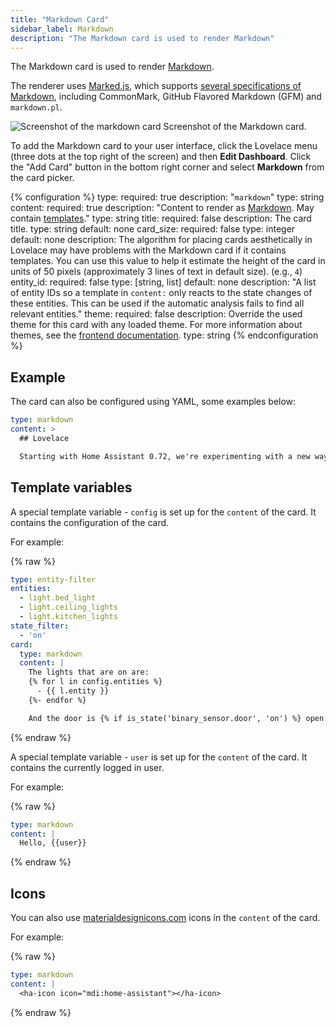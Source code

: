 ```yaml
---
title: "Markdown Card"
sidebar_label: Markdown
description: "The Markdown card is used to render Markdown"
---
```


The Markdown card is used to render [Markdown](https://commonmark.org/help/).

The renderer uses [Marked.js](https://marked.js.org), which supports [several specifications of Markdown](https://marked.js.org/#/README.md#specifications), including CommonMark, GitHub Flavored Markdown (GFM) and `markdown.pl`.

<p class='img'>
<img src='/images/lovelace/lovelace_markdown.png' alt='Screenshot of the markdown card'>
Screenshot of the Markdown card.
</p>

To add the Markdown card to your user interface, click the Lovelace menu (three dots at the top right of the screen) and then **Edit Dashboard**. Click the "Add Card" button in the bottom right corner and select **Markdown** from the card picker.

{% configuration %}
type:
  required: true
  description: "`markdown`"
  type: string
content:
  required: true
  description: "Content to render as [Markdown](https://commonmark.org/help/). May contain [templates](/docs/configuration/templating/)."
  type: string
title:
  required: false
  description: The card title.
  type: string
  default: none
card_size:
  required: false
  type: integer
  default: none
  description: The algorithm for placing cards aesthetically in Lovelace may have problems with the Markdown card if it contains templates. You can use this value to help it estimate the height of the card in units of 50 pixels (approximately 3 lines of text in default size). (e.g., `4`)
entity_id:
  required: false
  type: [string, list]
  default: none
  description: "A list of entity IDs so a template in `content:` only reacts to the state changes of these entities. This can be used if the automatic analysis fails to find all relevant entities."
theme:
  required: false
  description: Override the used theme for this card with any loaded theme. For more information about themes, see the [frontend documentation](https://www.home-assistant.io/integrations/frontend/).
  type: string
{% endconfiguration %}

## Example

The card can also be configured using YAML, some examples below:

```yaml
type: markdown
content: >
  ## Lovelace

  Starting with Home Assistant 0.72, we're experimenting with a new way of defining your interface. We're calling it the **Lovelace UI**.
```

## Template variables

A special template variable - `config` is set up for the `content` of the card. It contains the configuration of the card.

For example:

{% raw %}

```yaml
type: entity-filter
entities:
  - light.bed_light
  - light.ceiling_lights
  - light.kitchen_lights
state_filter:
  - 'on'
card:
  type: markdown
  content: |
    The lights that are on are:
    {% for l in config.entities %}
      - {{ l.entity }}
    {%- endfor %}

    And the door is {% if is_state('binary_sensor.door', 'on') %} open {% else %} closed {% endif %}.
```

{% endraw %}

A special template variable - `user` is set up for the `content` of the card. It contains the currently logged in user.

For example:

{% raw %}

```yaml
type: markdown
content: |
  Hello, {{user}}
```

{% endraw %}

## Icons

You can also use [materialdesignicons.com](https://materialdesignicons.com/) icons in the `content` of the card.

For example:

{% raw %}

```yaml
type: markdown
content: |
  <ha-icon icon="mdi:home-assistant"></ha-icon>
```

{% endraw %}
